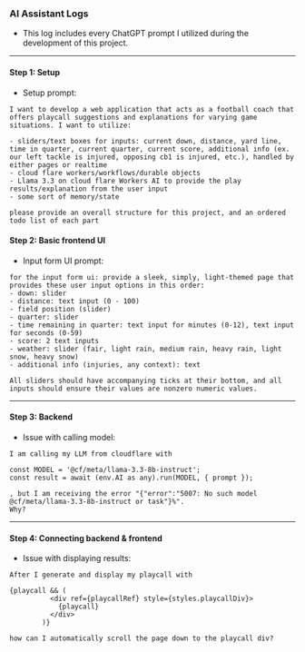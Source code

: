 ### AI Assistant Logs
- This log includes every ChatGPT prompt I utilized during the development of this project.

---

#### Step 1: Setup
- Setup prompt: 
```
I want to develop a web application that acts as a football coach that offers playcall suggestions and explanations for varying game situations. I want to utilize: 

- sliders/text boxes for inputs: current down, distance, yard line, time in quarter, current quarter, current score, additional info (ex. our left tackle is injured, opposing cb1 is injured, etc.), handled by either pages or realtime 
- cloud flare workers/workflows/durable objects 
- Llama 3.3 on cloud flare Workers AI to provide the play results/explanation from the user input 
- some sort of memory/state 

please provide an overall structure for this project, and an ordered todo list of each part
```

#### Step 2: Basic frontend UI
- Input form UI prompt: 
```
for the input form ui: provide a sleek, simply, light-themed page that provides these user input options in this order: 
- down: slider 
- distance: text input (0 - 100)
- field position (slider) 
- quarter: slider 
- time remaining in quarter: text input for minutes (0-12), text input for seconds (0-59)
- score: 2 text inputs 
- weather: slider (fair, light rain, medium rain, heavy rain, light snow, heavy snow) 
- additional info (injuries, any context): text

All sliders should have accompanying ticks at their bottom, and all inputs should ensure their values are nonzero numeric values. 
```

---

#### Step 3: Backend
- Issue with calling model:
``` 
I am calling my LLM from cloudflare with 

const MODEL = '@cf/meta/llama-3.3-8b-instruct';
const result = await (env.AI as any).run(MODEL, { prompt });

, but I am receiving the error "{"error":"5007: No such model @cf/meta/llama-3.3-8b-instruct or task"}%". 
Why?
```

---

#### Step 4: Connecting backend & frontend
- Issue with displaying results:
``` 
After I generate and display my playcall with 

{playcall && (
          <div ref={playcallRef} style={styles.playcallDiv}>
            {playcall}
          </div>
        )}

how can I automatically scroll the page down to the playcall div? 
```


